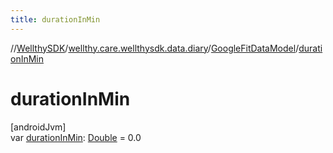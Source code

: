 ```yaml
---
title: durationInMin
---
```

//[WellthySDK](../../../index.html)/[wellthy.care.wellthysdk.data.diary](../index.html)/[GoogleFitDataModel](index.html)/[durationInMin](duration-in-min.html)



# durationInMin



[androidJvm]\
var [durationInMin](duration-in-min.html): [Double](https://kotlinlang.org/api/latest/jvm/stdlib/kotlin/-double/index.html) = 0.0





